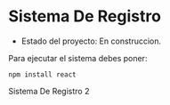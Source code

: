 <h1>Sistema De Registro</h1>

- Estado del proyecto: En construccion.

Para ejecutar el sistema debes poner:
 
 ```npm install react```

Sistema De Registro 2
